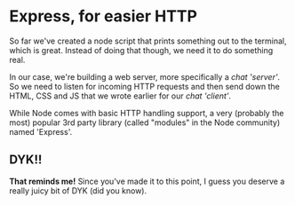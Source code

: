 # Express, for easier HTTP

So far we've created a node script that prints something out to the terminal, which is great. Instead of doing that though, we need it to do something real.

In our case, we're building a web server, more specifically a _chat 'server'_. So we need to listen for incoming HTTP requests and then send down the HTML, CSS and JS that we wrote earlier for our _chat 'client'_.

While Node comes with basic HTTP handling support, a very (probably the most) popular 3rd party library (called "modules" in the Node community) named 'Express'. 

## DYK!!

**That reminds me!** Since you've made it to this point, I guess you deserve a really juicy bit of DYK (did you know).

